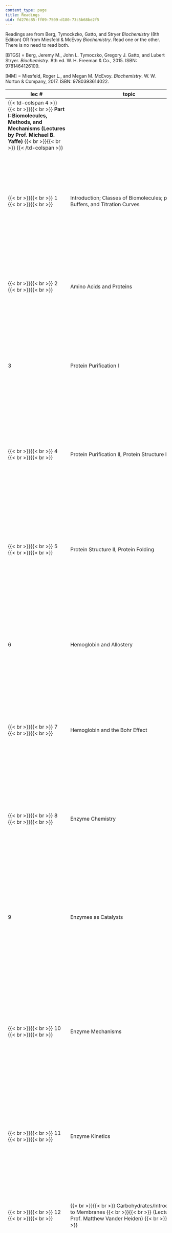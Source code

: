 ```yaml
---
content_type: page
title: Readings
uid: fd276c85-ff09-7509-d180-73c5b68be2f5
---
```


Readings are from Berg, Tymockzko, Gatto, and Stryer _Biochemistry_ (8th Edition) OR from Miesfeld & McEvoy _Biochemistry_. Read one or the other. There is no need to read both.

\[BTGS\] = Berg, Jeremy M., John L. Tymoczko, Gregory J. Gatto, and Lubert Stryer. _Biochemistry_. 8th ed. W. H. Freeman & Co., 2015. ISBN: 9781464126109.

\[MM\] = Miesfeld, Roger L., and Megan M. McEvoy. _Biochemistry_. W. W. Norton & Company, 2017. ISBN: 9780393614022. 

| lec # | topic | readings |
| --- | --- | --- |
| {{< td-colspan 4 >}} {{< br >}}{{< br >}} **Part I: Biomolecules, Methods, and Mechanisms (Lectures by Prof. Michael B. Yaffe)** {{< br >}}{{< br >}} {{< /td-colspan >}} ||||
|  {{< br >}}{{< br >}} 1 {{< br >}}{{< br >}}  | Introduction; Classes of Biomolecules; pH, Buffers, and Titration Curves |  {{< br >}}{{< br >}} \[BTGS\] pp. 1–4, 13–17, 22–23 (Appendix 1) {{< br >}}{{< br >}} or {{< br >}}{{< br >}} \[MM\] pp. 3–17, 56–60, 71–78 {{< br >}}{{< br >}}  |
|  {{< br >}}{{< br >}} 2 {{< br >}}{{< br >}}  | Amino Acids and Proteins | \[BTGS\] pp. 27–39, 57–59 {{< br >}}{{< br >}} or {{< br >}}{{< br >}} \[MM\] pp. 11–12, 147–168 {{< br >}}{{< br >}}  |
| 3 | Protein Purification I |  {{< br >}}{{< br >}} \[BTGS\] pp. 65–84, 92–95  {{< br >}}{{< br >}} or {{< br >}}{{< br >}} \[MM\] pp. 210–226 {{< br >}}{{< br >}}  |
|  {{< br >}}{{< br >}} 4 {{< br >}}{{< br >}}  | Protein Purification II, Protein Structure II |  {{< br >}}{{< br >}} \[BTGS\] pp. 35–49, 59–62, 85–92 {{< br >}}{{< br >}} or {{< br >}}{{< br >}} \[MM\] pp. 162–193, 227–230 {{< br >}}{{< br >}}  |
|  {{< br >}}{{< br >}} 5 {{< br >}}{{< br >}}  | Protein Structure II, Protein Folding |  {{< br >}}{{< br >}} \[BTGS\] pp. 6–9, 44–60, 169–182 {{< br >}}{{< br >}} or {{< br >}}{{< br >}} \[MM\] pp. 56–67, 193–204, 232–237 {{< br >}}{{< br >}}  |
| 6 | Hemoglobin and Allostery |  {{< br >}}{{< br >}} \[BTGS\] pp. 191–212, 286–292, 356–358 {{< br >}}{{< br >}} or {{< br >}}{{< br >}} \[MM\] pp. 259–276 {{< br >}}{{< br >}}  |
|  {{< br >}}{{< br >}} 7 {{< br >}}{{< br >}}  | Hemoglobin and the Bohr Effect |  {{< br >}}{{< br >}} \[BTGS\] pp. 191–212 {{< br >}}{{< br >}} or {{< br >}}{{< br >}} \[MM\] pp. 259–276 {{< br >}}{{< br >}}  |
|  {{< br >}}{{< br >}} 8 {{< br >}}{{< br >}}  | Enzyme Chemistry |  {{< br >}}{{< br >}} \[BTGS\] pp. 215–218, 237–238, 251–264 {{< br >}}{{< br >}} or {{< br >}}{{< br >}} \[MM\] pp. 309–319, 332–336 {{< br >}}{{< br >}}  |
| 9 | Enzymes as Catalysts |  {{< br >}}{{< br >}} \[BTGS\] pp. 219–225, 240–241, 299–303 {{< br >}}{{< br >}} or {{< br >}}{{< br >}} \[MM\] pp. 3319–332, 362–363 {{< br >}}{{< br >}}  |
|  {{< br >}}{{< br >}} 10 {{< br >}}{{< br >}}  | Enzyme Mechanisms |  {{< br >}}{{< br >}} \[BTGS\] pp. 264–268 (Carbonic Anhydrase), 455–456 (TPI) {{< br >}}{{< br >}} or {{< br >}}{{< br >}} \[MM\] pp. 326–327 (Carbonic Znhydrase), 455–457 (TPI) {{< br >}}{{< br >}}  |
|  {{< br >}}{{< br >}} 11 {{< br >}}{{< br >}}  | Enzyme Kinetics |  {{< br >}}{{< br >}} \[BTGS\] pp. 225–236 {{< br >}}{{< br >}} or {{< br >}}{{< br >}} \[MM\] pp. 341–356 {{< br >}}{{< br >}}  |
|  {{< br >}}{{< br >}} 12 {{< br >}}{{< br >}}  |  {{< br >}}{{< br >}} Carbohydrates/Introduction to Membranes {{< br >}}{{< br >}} (Lecture by Prof. Matthew Vander Heiden) {{< br >}}{{< br >}}  |  {{< br >}}{{< br >}} \[BTGS\] Ch. 11.1–11.2 {{< br >}}{{< br >}} or {{< br >}}{{< br >}} \[MM\] Ch. 9.2 {{< br >}}{{< br >}}  |
|  {{< br >}}{{< br >}} 13 {{< br >}}{{< br >}}  | Channels, Transporters and Pumps, Protein Modules | \[BTGS\] pp. 313–337 {{< br >}}{{< br >}} or {{< br >}}{{< br >}} \[MM\] pp. 632–672 {{< br >}}{{< br >}}  |
| 14 | Hormones and Signal Transduction I |  {{< br >}}{{< br >}} \[BTGS\] pp. 313–337 {{< br >}}{{< br >}} or {{< br >}}{{< br >}} \[MM\] pp. 632–672 {{< br >}}{{< br >}}  |
|  {{< br >}}{{< br >}} 15 {{< br >}}{{< br >}}  | Receptors, Small G-proteins, and Signal Transduction II | \[BTGS\] pp. 313–337 {{< br >}}{{< br >}} or {{< br >}}{{< br >}} \[MM\] pp. 632–672  {{< br >}}{{< br >}}  |
|  {{< br >}}{{< br >}} 16 {{< br >}}{{< br >}}  | Nucleic Acids | \[BTGS\] pp. 313–337 {{< br >}}{{< br >}} or {{< br >}}{{< br >}} \[MM\] pp. 632–672  {{< br >}}{{< br >}}  |
|  {{< br >}}{{< br >}} 17 {{< br >}}{{< br >}}  | tRNAs and Protein Translation | \[BTGS\] pp. 313–337 {{< br >}}{{< br >}} or {{< br >}}{{< br >}} \[MM\] pp. 632–672 {{< br >}}{{< br >}}  |
|  {{< br >}}{{< br >}} 18 {{< br >}}{{< br >}}  | Translation and the Ribosome | \[BTGS\] pp. 313–337 {{< br >}}{{< br >}} or {{< br >}}{{< br >}} \[MM\] pp. 632–672 {{< br >}}{{< br >}}  |
| {{< td-colspan 4 >}} {{< br >}}{{< br >}} **Part II: Metabolism (Lectures by Prof. Matthew Vander Heiden)** {{< br >}}{{< br >}} {{< /td-colspan >}} ||||
|  {{< br >}}{{< br >}} 19 {{< br >}}{{< br >}}  | Introduction to Metabolism/Polysaccharides/Bioenergetics/Intro Pathways | \[BTGS\] Ch. 11.1-11.2, 15, 16.1-16.3, 21 {{< br >}}{{< br >}} or {{< br >}}{{< br >}} \[MM\] Ch. 9, 14.2-14.3 {{< br >}}{{< br >}}  |
|  {{< br >}}{{< br >}} 20 {{< br >}}{{< br >}}  | Bioenergetics/Intro Pathways/Glycolysis I | \[BTGS\] Ch. 17 {{< br >}}{{< br >}} or {{< br >}}{{< br >}} \[MM\] Ch. 10 {{< br >}}{{< br >}}  |
| 21 | Glycolysis II/Regulation | \[BTGS\] Ch. 17 {{< br >}}{{< br >}} or {{< br >}}{{< br >}} \[MM\] Ch. 10 {{< br >}}{{< br >}}  |
|  {{< br >}}{{< br >}} 22 {{< br >}}{{< br >}}  | Glucogenesis/Carbohydrate Storage/TCA Cycle I | \[BTGS\] Ch. 11.1-11.2, 15, 17, 16.1-16.3, 21 {{< br >}}{{< br >}} or {{< br >}}{{< br >}} \[MM\] Ch. 9, 10, 14.2-14.3 {{< br >}}{{< br >}}  |
|  {{< br >}}{{< br >}} 23 {{< br >}}{{< br >}}  | TCA Cycle II | \[BTGS\] Ch. 17 {{< br >}}{{< br >}} or {{< br >}}{{< br >}} \[MM\] Ch. 10 {{< br >}}{{< br >}}  |
| 24 | Lipids and Fatty Acid Oxidation | \[BTGS\] Ch. 12.1–12.5, 18, 19, 22 {{< br >}}{{< br >}} or {{< br >}}{{< br >}} \[MM\] Ch. 11, 12, 15.1–15.3, 16.1 {{< br >}}{{< br >}}  |
|  {{< br >}}{{< br >}} 25 {{< br >}}{{< br >}}  | Oxidative Phosphorylation | \[BTGS\] Ch.12.1–12.5, 18, 19, 22 {{< br >}}{{< br >}} or {{< br >}}{{< br >}} \[MM\] Ch. 11, 12, 15.1–15.3, 16.1 {{< br >}}{{< br >}}  |
|  {{< br >}}{{< br >}} 26 {{< br >}}{{< br >}}  | Oxidative Phosphorylation/Photosynthesis I | \[BTGS\] Ch. 12.1–12.5, 18, 19, 22 {{< br >}}{{< br >}} or {{< br >}}{{< br >}} \[MM\] Ch. 11, 12, 15.1–15.3, 16.1 {{< br >}}{{< br >}}  |
|  {{< br >}}{{< br >}} 27 {{< br >}}{{< br >}}  | Photosynthesis II/CO2 Assimilation | \[BTGS\] Ch. 12.1–12.5, 18, 19, 20.1–20.2, 22 {{< br >}}{{< br >}} or {{< br >}}{{< br >}} \[MM\] Ch. 11, 12, 15.1–15.3, 16.1 {{< br >}}{{< br >}}  |
| 28 | Pentose Phosphate Pathway | \[BTGS\] Ch. 19, 20 {{< br >}}{{< br >}} or {{< br >}}{{< br >}} \[MM\] Ch. 14.1 {{< br >}}{{< br >}}  |
|  {{< br >}}{{< br >}} 29 {{< br >}}{{< br >}}  | Lipid Synthesis | \[BTGS\] Ch. 20.3–20.5, 22.4–22.6 {{< br >}}{{< br >}} or {{< br >}}{{< br >}} \[MM\] Ch. 16.2 {{< br >}}{{< br >}}  |
|  {{< br >}}{{< br >}} 30 {{< br >}}{{< br >}}  | Nitrogen/Amino Acid Metabolism I | \[BTGS\] Ch. 23.3–23.5, 24 {{< br >}}{{< br >}} or {{< br >}}{{< br >}} \[MM\] Ch. 17 {{< br >}}{{< br >}}  |
|  {{< br >}}{{< br >}} 31 {{< br >}}{{< br >}}  | Amino Acid Metabolism II | \[BTGS\] Ch. 23.3–23.5, 24 {{< br >}}{{< br >}} or {{< br >}}{{< br >}} \[MM\] Ch. 17 {{< br >}}{{< br >}}  |
|  {{< br >}}{{< br >}} 32 {{< br >}}{{< br >}}  | Nucleotide Metabolism | \[BTGS\] Ch. 25 {{< br >}}{{< br >}} or {{< br >}}{{< br >}} \[MM\] Ch. 18 {{< br >}}{{< br >}}